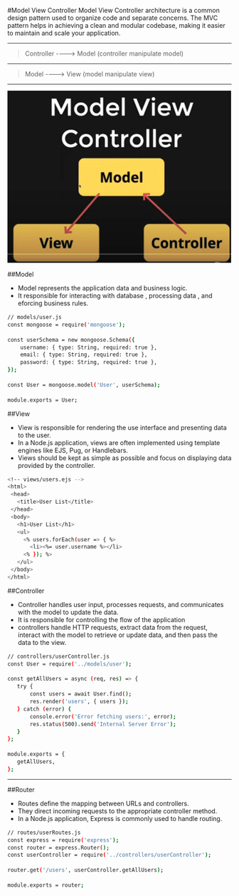 

#Model View Controller
Model View Controller architecture is a common design pattern used to organize code and separate concerns. The MVC pattern helps in achieving a clean and modular codebase, making it easier to maintain and scale your application. <hr>


> Controller ----> Model (controller manipulate model)
<hr>

> Model ----> View (model manipulate view)
<hr>

![model_view_controler](/assets/model_view_controler_hxearzgx3.png)

##Model
- Model represents the application data and business logic.
- It responsible for interacting with database , processing data , and eforcing business rules.
```sh
// models/user.js
const mongoose = require('mongoose');

const userSchema = new mongoose.Schema({
    username: { type: String, required: true },
    email: { type: String, required: true },
    password: { type: String, required: true },
});

const User = mongoose.model('User', userSchema);

module.exports = User;

```

##View
 - View is responsible for rendering the use interface and presenting data to the user.
- In a Node.js application, views are often implemented using template engines like EJS, Pug, or Handlebars.
- Views should be kept as simple as possible and focus on displaying data provided by the controller.
 ```sh
<!-- views/users.ejs -->
<html>
  <head>
    <title>User List</title>
  </head>
  <body>
    <h1>User List</h1>
    <ul>
      <% users.forEach(user => { %>
        <li><%= user.username %></li>
      <% }); %>
    </ul>
  </body>
</html>
 ```

##Controller
 - Controller handles user input, processes requests, and communicates with the model to update the data. 
- It is responsible for controlling the flow of the application
- controllers handle HTTP requests, extract data from the request, interact with the model to retrieve or update data, and then pass the data to the view.
 ```sh
// controllers/userController.js
const User = require('../models/user');

const getAllUsers = async (req, res) => {
    try {
        const users = await User.find();
        res.render('users', { users });
    } catch (error) {
        console.error('Error fetching users:', error);
        res.status(500).send('Internal Server Error');
    }
};

module.exports = {
    getAllUsers,
};

 ```
 <hr>

##Router 
- Routes define the mapping between URLs and controllers. 
- They direct incoming requests to the appropriate controller method.
-  In a Node.js application, Express is commonly used to handle routing.

```sh
// routes/userRoutes.js
const express = require('express');
const router = express.Router();
const userController = require('../controllers/userController');

router.get('/users', userController.getAllUsers);

module.exports = router;

```

